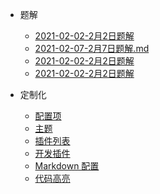 * 题解

  * [2021-02-02-2月2日题解](acm/2021-02-02-2月2日题解.md)
  * [2021-02-07-2月7日题解.md](acm/2021-02-07-2月7日题解.md)
  * [2021-02-02-2月2日题解](acm/2021-02-02-2月2日题解.md)
  * [2021-02-02-2月2日题解](acm/2021-02-02-2月2日题解.md)

* 定制化

  * [配置项](zh-cn/configuration.md)
  * [主题](zh-cn/themes.md)
  * [插件列表](zh-cn/plugins.md)
  * [开发插件](zh-cn/write-a-plugin.md)
  * [Markdown 配置](zh-cn/markdown.md)
  * [代码高亮](zh-cn/language-highlight.md)